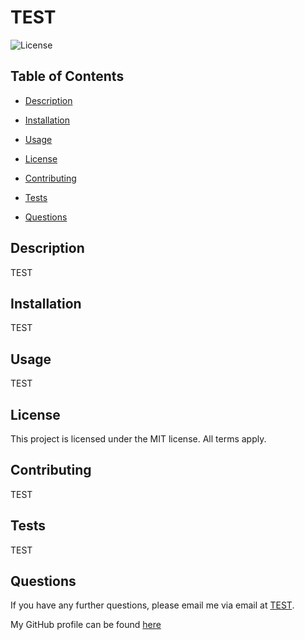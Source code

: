 
  # TEST
  ![License](https://img.shields.io/badge/license-MIT-blue.svg)

  ## Table of Contents

  * [Description](#description)

  * [Installation](#installation)

  * [Usage](#usage)

  * [License](#license)

  * [Contributing](#contributing)

  * [Tests](#tests)

  * [Questions](#questions)

  ## Description
  TEST
  ## Installation
  TEST
  ## Usage
  TEST

  ## License 
  This project is licensed under the MIT license. All terms apply.
    

  ## Contributing
  TEST
    

  ## Tests
  TEST
    

  ## Questions
  If you have any further questions, please email me via email at [TEST](mailto:TEST).

  My GitHub profile can be found [here](https://github.com/TEST)
  